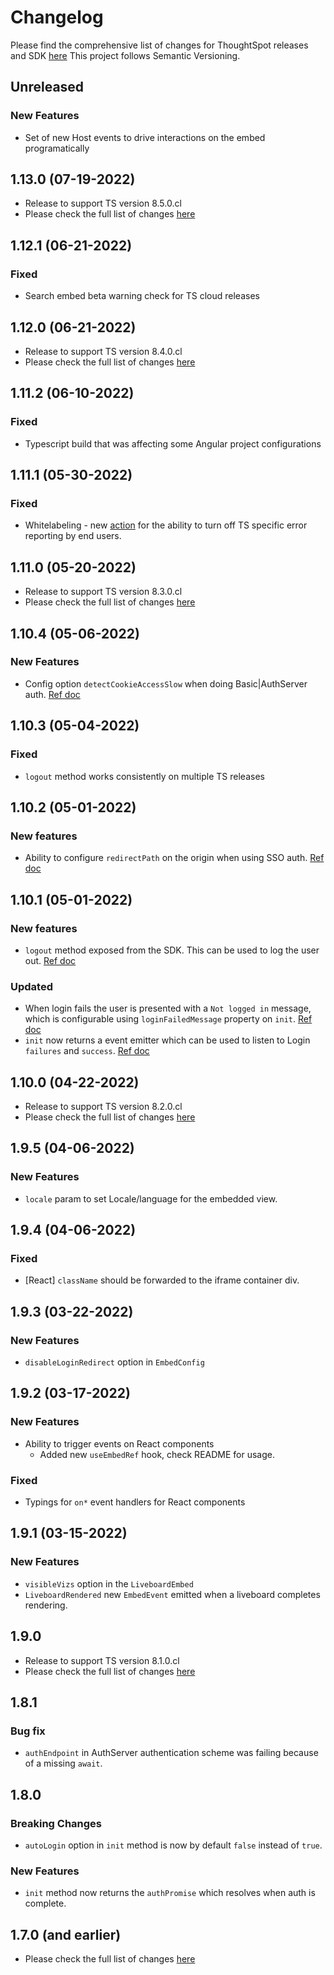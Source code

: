 # Changelog

Please find the comprehensive list of changes for ThoughtSpot releases and SDK [here](https://developers.thoughtspot.com/docs/?pageid=whats-new)
This project follows Semantic Versioning.

## Unreleased

### New Features
- Set of new Host events to drive interactions on the embed programatically 
## 1.13.0 (07-19-2022)
- Release to support TS version 8.5.0.cl
- Please check the full list of changes [here](https://developers.thoughtspot.com/docs/?pageid=embed-sdk-changelog)
## 1.12.1 (06-21-2022)
### Fixed
- Search embed beta warning check for TS cloud releases
## 1.12.0 (06-21-2022)
- Release to support TS version 8.4.0.cl
- Please check the full list of changes [here](https://developers.thoughtspot.com/docs/?pageid=embed-sdk-changelog)

## 1.11.2 (06-10-2022)
### Fixed
- Typescript build that was affecting some Angular project configurations

## 1.11.1 (05-30-2022)
### Fixed
- Whitelabeling - new [action](https://developers.thoughtspot.com/docs/typedoc/enums/Action.html#ReportError) for the ability to turn off TS specific error reporting by end users.

## 1.11.0 (05-20-2022)
- Release to support TS version 8.3.0.cl
- Please check the full list of changes [here](https://developers.thoughtspot.com/docs/?pageid=embed-sdk-changelog)

## 1.10.4 (05-06-2022)
### New Features
- Config option `detectCookieAccessSlow` when doing Basic|AuthServer auth. [Ref doc](https://developers.thoughtspot.com/docs/typedoc/interfaces/EmbedConfig.html#detectCookieAccessSlow)

## 1.10.3 (05-04-2022)
### Fixed
- `logout` method works consistently on multiple TS releases  

## 1.10.2 (05-01-2022)
### New features
- Ability to configure `redirectPath` on the origin when using SSO auth. [Ref doc](https://developers.thoughtspot.com/docs/typedoc/interfaces/EmbedConfig.html#redirectPath)

## 1.10.1 (05-01-2022)

### New features
- `logout` method exposed from the SDK. This can be used to log the user out. [Ref doc](https://developers.thoughtspot.com/docs/typedoc/modules.html#logout)

### Updated
- When login fails the user is presented with a `Not logged in` message, which is configurable using `loginFailedMessage` property on `init`. [Ref doc](https://developers.thoughtspot.com/docs/typedoc/interfaces/EmbedConfig.html#loginFailedMessage)
- `init` now returns a event emitter which can be used to listen to Login `failures` and `success`. [Ref doc](https://developers.thoughtspot.com/docs/typedoc/modules.html#init)

## 1.10.0 (04-22-2022)

- Release to support TS version 8.2.0.cl
- Please check the full list of changes [here](https://developers.thoughtspot.com/docs/?pageid=embed-sdk-changelog)

## 1.9.5 (04-06-2022)

### New Features
- `locale` param to set Locale/language for the embedded view.


## 1.9.4 (04-06-2022)

### Fixed
- [React] `className` should be forwarded to the iframe container div.


## 1.9.3 (03-22-2022)

### New Features 
- `disableLoginRedirect` option in `EmbedConfig`

## 1.9.2 (03-17-2022)

### New Features 
- Ability to trigger events on React components
  - Added new `useEmbedRef` hook, check README for usage.

### Fixed

- Typings for `on*` event handlers for React components


## 1.9.1 (03-15-2022)

### New Features

- `visibleVizs` option in the `LiveboardEmbed`
- `LiveboardRendered` new `EmbedEvent` emitted when a liveboard completes rendering.


## 1.9.0

- Release to support TS version 8.1.0.cl
- Please check the full list of changes [here](https://developers.thoughtspot.com/docs/?pageid=embed-sdk-changelog)


## 1.8.1

### Bug fix

- `authEndpoint` in AuthServer authentication scheme was failing because of a missing `await`.

## 1.8.0

### Breaking Changes

-   `autoLogin` option in `init` method is now by default `false` instead of `true`.

### New Features

-   `init` method now returns the `authPromise` which resolves when auth is complete.

## 1.7.0 (and earlier)

-   Please check the full list of changes [here](https://developers.thoughtspot.com/docs/?pageid=embed-sdk-changelog)
